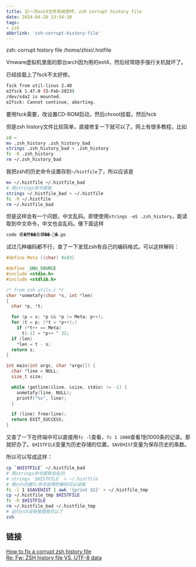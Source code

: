 ```yaml
---
title: 记一次ext4文件系统损坏，zsh corrupt history file
date: 2024-04-26 13:54:10
tags:
- zsh
abbrlink: 'zsh-corrupt-history-file'
---
```

zsh: corrupt history file /home/zhixi/.histfile
<!-- more -->
Vmware虚拟机里面的那台arch因为用的ext4，然后经常随手强行关机就坏了。

已经挂载上了fsck不太好修。

```bash
fsck from util-linux 2.40
e2fsck 1.47.0 (5-Feb-2023)
/dev/sda2 is mounted.
e2fsck: Cannot continue, aborting.
```

要用fsck需要，改设置CD-ROM启动，然后chroot挂载，然后fsck

但是zsh history文件比较简单，直接修复一下就可以了。网上有很多教程，比如


```bash
cd ~
mv .zsh_history .zsh_history_bad
strings .zsh_history_bad > .zsh_history
fc -R .zsh_history
rm ~/.zsh_history_bad
```

我把zsh的历史命令设置存到`~/histfile`了，所以应该是

```bash
mv ~/.histfile ~/.histfile_bad
# 用strings命令提取
strings ~/.histfile_bad > ~/.histfile
fc -R ~/.histfile
rm ~/.histfile_bad
```

但是这样会有一个问题，中文乱码。即使使用`strings -eS .zsh_history`，能读取到中文命令，中文也会乱码。像下面这样

```bash
code 练�僰��总僲��-⃥�.go
```

试过几种编码都不行，查了一下发现zsh有自己的编码格式。可以这样解码：

```c
#define Meta ((char) 0x83)

#define _GNU_SOURCE
#include <stdio.h>
#include <stdlib.h>

/* from zsh utils.c */
char *unmetafy(char *s, int *len)
{
  char *p, *t;

  for (p = s; *p && *p != Meta; p++);
  for (t = p; (*t = *p++);)
    if (*t++ == Meta)
      t[-1] = *p++ ^ 32;
  if (len)
    *len = t - s;
  return s;
}

int main(int argc, char *argv[]) {
  char *line = NULL;
  size_t size;

  while (getline(&line, &size, stdin) != -1) {
    unmetafy(line, NULL);
    printf("%s", line);
  }

  if (line) free(line);
  return EXIT_SUCCESS;
}
```

又查了一下在终端中可以直接用`fc -l`查看，`fc 1 1000`查看1到1000条的记录。那就好办了。`$HISTFILE`变量为历史存储的位置，`SAVEHIST`变量为保存历史的条数。

所以可以写成这样：

```zsh
cp `$HISTFILE` ~/.histfile_bad
# 用strings命令提取会乱码
# strings `$HISTFILE` > ~/.histfile
# 用zsh内置fc命令自带的解码可以读取
fc -l 1 $SAVEHIST | awk '{print $2}' > ~/.histfile_tmp
cp ~/.histfile_tmp $HISTFILE
fc -R $HISTFILE
rm ~/.histfile_bad ~/.histfile_tmp
# 运行zsh没有报错就可以了
zsh
```

## 链接

[How to fix a corrupt zsh history file](https://shapeshed.com/zsh-corrupt-history-file/)  
[Re: Fw: ZSH history file VS. UTF-8 data](https://www.zsh.org/mla/users/2011/msg00154.html)  
